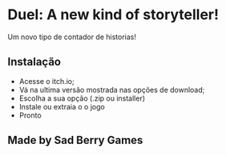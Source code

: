 # Duel: A new kind of storyteller!

Um novo tipo de contador de historias!

## Instalação

- Acesse o itch.io;
- Vá na ultima versão mostrada nas opções de  download;
- Escolha a sua opção (.zip ou installer)
- Instale ou extraia o o jogo
- Pronto

## Made by Sad Berry Games